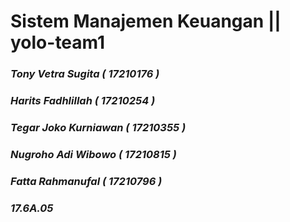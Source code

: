 <h1>Sistem Manajemen Keuangan || yolo-team1</h1>
<h3><b><i>Tony Vetra Sugita		  ( 17210176 )</b></h3>
<h3><b><i>Harits Fadhlillah 		( 17210254 )</b></h3>
<h3><b><i>Tegar Joko Kurniawan 	( 17210355 )</b></h3>
<h3><b><i>Nugroho Adi Wibowo 	  ( 17210815 )</b></h3>
<h3><b><i>Fatta Rahmanufal  		( 17210796 )</b></h3>
  
<h3><b>17.6A.05</b></h3>

